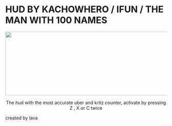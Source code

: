 # HUD BY KACHOWHERO / IFUN / THE MAN WITH 100 NAMES

<p align="center">
    <img width="782" height="200" src="https://imgur.com/a/eibekJT.png">
</p>

  <p align="center">
    The hud with the most accurate uber and kritz counter, activate by pressing Z , X or C twice
  </p>

created by lava
